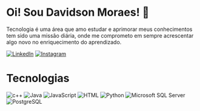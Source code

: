# Oi! Sou Davidson Moraes! 👋

Tecnologia é uma área que amo estudar e aprimorar meus conhecimentos tem sido uma missão diária, onde me comprometo em sempre acrescentar algo novo no enriquecimento do aprendizado.

[![LinkedIn](https://img.shields.io/badge/LinkedIn-blue?logo=linkedin)](https://www.linkedin.com/in/davidson-moraes-54741a224/)
[![Instagram](https://img.shields.io/badge/Instagram-red?logo=instagram)](https://www.instagram.com/seu-perfil)

# Tecnologias

![c++](https://img.shields.io/badge/-C++-blue?logo=cplusplus)
![Java](https://img.shields.io/badge/Java-%23ED8B00.svg??style=for-the-badge&logo=openjdk&logoColor=white)
![JavaScript](https://shields.io/badge/JavaScript-F7DF1E?logo=JavaScript&logoColor=000&style=flat-square)
![HTML](https://img.shields.io/badge/HTML5-E34F26?style=flat-square&logo=HTML5&logoColor=white)
![Python](https://img.shields.io/badge/Python-3776AB?logo=python&logoColor=white)
![Microsoft SQL Server](https://img.shields.io/badge/Microsoft%20SQL%20Server-CC2927?logo=microsoft%20sql%20server&logoColor=white)
![PostgreSQL](https://img.shields.io/badge/postgresql-4169e1?style=for-the-badge&logo=postgresql&logoColor=white)
